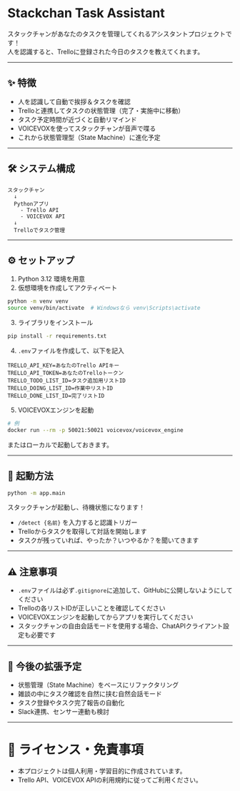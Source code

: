 # Stackchan Task Assistant

スタックチャンがあなたのタスクを管理してくれるアシスタントプロジェクトです！  
人を認識すると、Trelloに登録された今日のタスクを教えてくれます。

---

## ✨ 特徴

- 人を認識して自動で挨拶＆タスクを確認
- Trelloと連携してタスクの状態管理（完了・実施中に移動）
- タスク予定時間が近づくと自動リマインド
- VOICEVOXを使ってスタックチャンが音声で喋る
- これから状態管理型（State Machine）に進化予定

---

## 🛠 システム構成

```plaintext
スタックチャン
  ↓
  Pythonアプリ
    - Trello API
    - VOICEVOX API
  ↓
  Trelloでタスク管理
```

---

## ⚙️ セットアップ

1. Python 3.12 環境を用意
2. 仮想環境を作成してアクティベート

```bash
python -m venv venv
source venv/bin/activate  # Windowsなら venv\Scripts\activate
```

3. ライブラリをインストール

```bash
pip install -r requirements.txt
```

4. `.env`ファイルを作成して、以下を記入

```
TRELLO_API_KEY=あなたのTrello APIキー
TRELLO_API_TOKEN=あなたのTrelloトークン
TRELLO_TODO_LIST_ID=タスク追加用リストID
TRELLO_DOING_LIST_ID=作業中リストID
TRELLO_DONE_LIST_ID=完了リストID
```

5. VOICEVOXエンジンを起動

```bash
# 例
docker run --rm -p 50021:50021 voicevox/voicevox_engine
```
またはローカルで起動しておきます。

---

## 🚀 起動方法

```bash
python -m app.main
```

スタックチャンが起動し、待機状態になります！

- `/detect {名前}` を入力すると認識トリガー
- Trelloからタスクを取得して対話を開始します
- タスクが残っていれば、やったか？いつやるか？を聞いてきます

---

## ⚠️ 注意事項

- `.env`ファイルは必ず`.gitignore`に追加して、GitHubに公開しないようにしてください
- Trelloの各リストIDが正しいことを確認してください
- VOICEVOXエンジンを起動してからアプリを実行してください
- スタックチャンの自由会話モードを使用する場合、ChatAPIクライアント設定も必要です

---

## 🌟 今後の拡張予定

- 状態管理（State Machine）をベースにリファクタリング
- 雑談の中にタスク確認を自然に挟む自然会話モード
- タスク登録やタスク完了報告の自動化
- Slack連携、センサー連動も検討

---

# 📢 ライセンス・免責事項

- 本プロジェクトは個人利用・学習目的に作成されています。
- Trello API、VOICEVOX APIの利用規約に従ってご利用ください。

